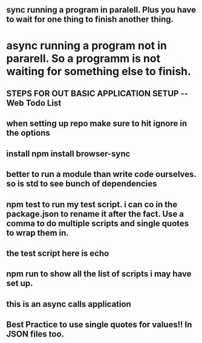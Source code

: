 ## sync running a program in paralell. Plus you have to wait for one thing to finish another thing. 
# async running a program not in pararell. So a programm is not waiting for something else to finish. 


## STEPS FOR OUT BASIC APPLICATION SETUP -- Web Todo List
## when setting up repo make sure to hit ignore in the options
## install npm install browser-sync
## better to run a module than write code ourselves. so is std to see bunch of dependencies

## npm test to run my test script. i can co in the package.json to rename it after the fact. Use a comma to do multiple scripts and single quotes to wrap them in. 
## the test script here is echo 

## npm run to show all the list of scripts i may have set up. 
## this is an async calls application
## Best Practice to use single quotes for values!! In JSON files too.